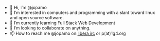 - 👋 Hi, I’m @jopamo
- 👀 I’m interested in computers and programming with a slant toward linux and open source software.
- 🌱 I’m currently learning Full Stack Web Development
- 💞️ I’m looking to collaborate on anything.
- 📫 How to reach me @jopamo on [libera irc](https://libera.chat/) or p(at)1g4.org
